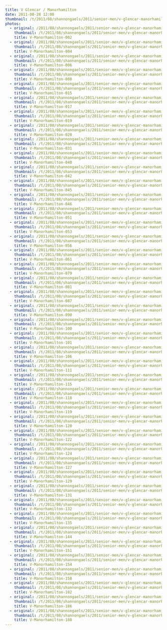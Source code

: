 ```yaml
---
title: V Glencar / Manorhamilton
date: 2011-08-28 12:00
thumbnail: /t/2011/08/shannongaels/2011/senior-men/v-glencar-manorhamilton/V-Manorhamilton-002.jpg
photos:
  - original: /2011/08/shannongaels/2011/senior-men/v-glencar-manorhamilton/V-Manorhamilton-002.jpg
    thumbnail: /t/2011/08/shannongaels/2011/senior-men/v-glencar-manorhamilton/V-Manorhamilton-002.jpg
    title: V-Manorhamilton-002
  - original: /2011/08/shannongaels/2011/senior-men/v-glencar-manorhamilton/V-Manorhamilton-004.jpg
    thumbnail: /t/2011/08/shannongaels/2011/senior-men/v-glencar-manorhamilton/V-Manorhamilton-004.jpg
    title: V-Manorhamilton-004
  - original: /2011/08/shannongaels/2011/senior-men/v-glencar-manorhamilton/V-Manorhamilton-006.jpg
    thumbnail: /t/2011/08/shannongaels/2011/senior-men/v-glencar-manorhamilton/V-Manorhamilton-006.jpg
    title: V-Manorhamilton-006
  - original: /2011/08/shannongaels/2011/senior-men/v-glencar-manorhamilton/V-Manorhamilton-008.jpg
    thumbnail: /t/2011/08/shannongaels/2011/senior-men/v-glencar-manorhamilton/V-Manorhamilton-008.jpg
    title: V-Manorhamilton-008
  - original: /2011/08/shannongaels/2011/senior-men/v-glencar-manorhamilton/V-Manorhamilton-015.jpg
    thumbnail: /t/2011/08/shannongaels/2011/senior-men/v-glencar-manorhamilton/V-Manorhamilton-015.jpg
    title: V-Manorhamilton-015
  - original: /2011/08/shannongaels/2011/senior-men/v-glencar-manorhamilton/V-Manorhamilton-017.jpg
    thumbnail: /t/2011/08/shannongaels/2011/senior-men/v-glencar-manorhamilton/V-Manorhamilton-017.jpg
    title: V-Manorhamilton-017
  - original: /2011/08/shannongaels/2011/senior-men/v-glencar-manorhamilton/V-Manorhamilton-019.jpg
    thumbnail: /t/2011/08/shannongaels/2011/senior-men/v-glencar-manorhamilton/V-Manorhamilton-019.jpg
    title: V-Manorhamilton-019
  - original: /2011/08/shannongaels/2011/senior-men/v-glencar-manorhamilton/V-Manorhamilton-028.jpg
    thumbnail: /t/2011/08/shannongaels/2011/senior-men/v-glencar-manorhamilton/V-Manorhamilton-028.jpg
    title: V-Manorhamilton-028
  - original: /2011/08/shannongaels/2011/senior-men/v-glencar-manorhamilton/V-Manorhamilton-031.jpg
    thumbnail: /t/2011/08/shannongaels/2011/senior-men/v-glencar-manorhamilton/V-Manorhamilton-031.jpg
    title: V-Manorhamilton-031
  - original: /2011/08/shannongaels/2011/senior-men/v-glencar-manorhamilton/V-Manorhamilton-040.jpg
    thumbnail: /t/2011/08/shannongaels/2011/senior-men/v-glencar-manorhamilton/V-Manorhamilton-040.jpg
    title: V-Manorhamilton-040
  - original: /2011/08/shannongaels/2011/senior-men/v-glencar-manorhamilton/V-Manorhamilton-042.jpg
    thumbnail: /t/2011/08/shannongaels/2011/senior-men/v-glencar-manorhamilton/V-Manorhamilton-042.jpg
    title: V-Manorhamilton-042
  - original: /2011/08/shannongaels/2011/senior-men/v-glencar-manorhamilton/V-Manorhamilton-045.jpg
    thumbnail: /t/2011/08/shannongaels/2011/senior-men/v-glencar-manorhamilton/V-Manorhamilton-045.jpg
    title: V-Manorhamilton-045
  - original: /2011/08/shannongaels/2011/senior-men/v-glencar-manorhamilton/V-Manorhamilton-046.jpg
    thumbnail: /t/2011/08/shannongaels/2011/senior-men/v-glencar-manorhamilton/V-Manorhamilton-046.jpg
    title: V-Manorhamilton-046
  - original: /2011/08/shannongaels/2011/senior-men/v-glencar-manorhamilton/V-Manorhamilton-051.jpg
    thumbnail: /t/2011/08/shannongaels/2011/senior-men/v-glencar-manorhamilton/V-Manorhamilton-051.jpg
    title: V-Manorhamilton-051
  - original: /2011/08/shannongaels/2011/senior-men/v-glencar-manorhamilton/V-Manorhamilton-053.jpg
    thumbnail: /t/2011/08/shannongaels/2011/senior-men/v-glencar-manorhamilton/V-Manorhamilton-053.jpg
    title: V-Manorhamilton-053
  - original: /2011/08/shannongaels/2011/senior-men/v-glencar-manorhamilton/V-Manorhamilton-056.jpg
    thumbnail: /t/2011/08/shannongaels/2011/senior-men/v-glencar-manorhamilton/V-Manorhamilton-056.jpg
    title: V-Manorhamilton-056
  - original: /2011/08/shannongaels/2011/senior-men/v-glencar-manorhamilton/V-Manorhamilton-061.jpg
    thumbnail: /t/2011/08/shannongaels/2011/senior-men/v-glencar-manorhamilton/V-Manorhamilton-061.jpg
    title: V-Manorhamilton-061
  - original: /2011/08/shannongaels/2011/senior-men/v-glencar-manorhamilton/V-Manorhamilton-079.jpg
    thumbnail: /t/2011/08/shannongaels/2011/senior-men/v-glencar-manorhamilton/V-Manorhamilton-079.jpg
    title: V-Manorhamilton-079
  - original: /2011/08/shannongaels/2011/senior-men/v-glencar-manorhamilton/V-Manorhamilton-081.jpg
    thumbnail: /t/2011/08/shannongaels/2011/senior-men/v-glencar-manorhamilton/V-Manorhamilton-081.jpg
    title: V-Manorhamilton-081
  - original: /2011/08/shannongaels/2011/senior-men/v-glencar-manorhamilton/V-Manorhamilton-087.jpg
    thumbnail: /t/2011/08/shannongaels/2011/senior-men/v-glencar-manorhamilton/V-Manorhamilton-087.jpg
    title: V-Manorhamilton-087
  - original: /2011/08/shannongaels/2011/senior-men/v-glencar-manorhamilton/V-Manorhamilton-090.jpg
    thumbnail: /t/2011/08/shannongaels/2011/senior-men/v-glencar-manorhamilton/V-Manorhamilton-090.jpg
    title: V-Manorhamilton-090
  - original: /2011/08/shannongaels/2011/senior-men/v-glencar-manorhamilton/V-Manorhamilton-100.jpg
    thumbnail: /t/2011/08/shannongaels/2011/senior-men/v-glencar-manorhamilton/V-Manorhamilton-100.jpg
    title: V-Manorhamilton-100
  - original: /2011/08/shannongaels/2011/senior-men/v-glencar-manorhamilton/V-Manorhamilton-101.jpg
    thumbnail: /t/2011/08/shannongaels/2011/senior-men/v-glencar-manorhamilton/V-Manorhamilton-101.jpg
    title: V-Manorhamilton-101
  - original: /2011/08/shannongaels/2011/senior-men/v-glencar-manorhamilton/V-Manorhamilton-106.jpg
    thumbnail: /t/2011/08/shannongaels/2011/senior-men/v-glencar-manorhamilton/V-Manorhamilton-106.jpg
    title: V-Manorhamilton-106
  - original: /2011/08/shannongaels/2011/senior-men/v-glencar-manorhamilton/V-Manorhamilton-111.jpg
    thumbnail: /t/2011/08/shannongaels/2011/senior-men/v-glencar-manorhamilton/V-Manorhamilton-111.jpg
    title: V-Manorhamilton-111
  - original: /2011/08/shannongaels/2011/senior-men/v-glencar-manorhamilton/V-Manorhamilton-115.jpg
    thumbnail: /t/2011/08/shannongaels/2011/senior-men/v-glencar-manorhamilton/V-Manorhamilton-115.jpg
    title: V-Manorhamilton-115
  - original: /2011/08/shannongaels/2011/senior-men/v-glencar-manorhamilton/V-Manorhamilton-118.jpg
    thumbnail: /t/2011/08/shannongaels/2011/senior-men/v-glencar-manorhamilton/V-Manorhamilton-118.jpg
    title: V-Manorhamilton-118
  - original: /2011/08/shannongaels/2011/senior-men/v-glencar-manorhamilton/V-Manorhamilton-119.jpg
    thumbnail: /t/2011/08/shannongaels/2011/senior-men/v-glencar-manorhamilton/V-Manorhamilton-119.jpg
    title: V-Manorhamilton-119
  - original: /2011/08/shannongaels/2011/senior-men/v-glencar-manorhamilton/V-Manorhamilton-120.jpg
    thumbnail: /t/2011/08/shannongaels/2011/senior-men/v-glencar-manorhamilton/V-Manorhamilton-120.jpg
    title: V-Manorhamilton-120
  - original: /2011/08/shannongaels/2011/senior-men/v-glencar-manorhamilton/V-Manorhamilton-122.jpg
    thumbnail: /t/2011/08/shannongaels/2011/senior-men/v-glencar-manorhamilton/V-Manorhamilton-122.jpg
    title: V-Manorhamilton-122
  - original: /2011/08/shannongaels/2011/senior-men/v-glencar-manorhamilton/V-Manorhamilton-124.jpg
    thumbnail: /t/2011/08/shannongaels/2011/senior-men/v-glencar-manorhamilton/V-Manorhamilton-124.jpg
    title: V-Manorhamilton-124
  - original: /2011/08/shannongaels/2011/senior-men/v-glencar-manorhamilton/V-Manorhamilton-127.jpg
    thumbnail: /t/2011/08/shannongaels/2011/senior-men/v-glencar-manorhamilton/V-Manorhamilton-127.jpg
    title: V-Manorhamilton-127
  - original: /2011/08/shannongaels/2011/senior-men/v-glencar-manorhamilton/V-Manorhamilton-129.jpg
    thumbnail: /t/2011/08/shannongaels/2011/senior-men/v-glencar-manorhamilton/V-Manorhamilton-129.jpg
    title: V-Manorhamilton-129
  - original: /2011/08/shannongaels/2011/senior-men/v-glencar-manorhamilton/V-Manorhamilton-131.jpg
    thumbnail: /t/2011/08/shannongaels/2011/senior-men/v-glencar-manorhamilton/V-Manorhamilton-131.jpg
    title: V-Manorhamilton-131
  - original: /2011/08/shannongaels/2011/senior-men/v-glencar-manorhamilton/V-Manorhamilton-132.jpg
    thumbnail: /t/2011/08/shannongaels/2011/senior-men/v-glencar-manorhamilton/V-Manorhamilton-132.jpg
    title: V-Manorhamilton-132
  - original: /2011/08/shannongaels/2011/senior-men/v-glencar-manorhamilton/V-Manorhamilton-135.jpg
    thumbnail: /t/2011/08/shannongaels/2011/senior-men/v-glencar-manorhamilton/V-Manorhamilton-135.jpg
    title: V-Manorhamilton-135
  - original: /2011/08/shannongaels/2011/senior-men/v-glencar-manorhamilton/V-Manorhamilton-144.jpg
    thumbnail: /t/2011/08/shannongaels/2011/senior-men/v-glencar-manorhamilton/V-Manorhamilton-144.jpg
    title: V-Manorhamilton-144
  - original: /2011/08/shannongaels/2011/senior-men/v-glencar-manorhamilton/V-Manorhamilton-151.jpg
    thumbnail: /t/2011/08/shannongaels/2011/senior-men/v-glencar-manorhamilton/V-Manorhamilton-151.jpg
    title: V-Manorhamilton-151
  - original: /2011/08/shannongaels/2011/senior-men/v-glencar-manorhamilton/V-Manorhamilton-154.jpg
    thumbnail: /t/2011/08/shannongaels/2011/senior-men/v-glencar-manorhamilton/V-Manorhamilton-154.jpg
    title: V-Manorhamilton-154
  - original: /2011/08/shannongaels/2011/senior-men/v-glencar-manorhamilton/V-Manorhamilton-158.jpg
    thumbnail: /t/2011/08/shannongaels/2011/senior-men/v-glencar-manorhamilton/V-Manorhamilton-158.jpg
    title: V-Manorhamilton-158
  - original: /2011/08/shannongaels/2011/senior-men/v-glencar-manorhamilton/V-Manorhamilton-182.jpg
    thumbnail: /t/2011/08/shannongaels/2011/senior-men/v-glencar-manorhamilton/V-Manorhamilton-182.jpg
    title: V-Manorhamilton-182
  - original: /2011/08/shannongaels/2011/senior-men/v-glencar-manorhamilton/V-Manorhamilton-186.jpg
    thumbnail: /t/2011/08/shannongaels/2011/senior-men/v-glencar-manorhamilton/V-Manorhamilton-186.jpg
    title: V-Manorhamilton-186
  - original: /2011/08/shannongaels/2011/senior-men/v-glencar-manorhamilton/V-Manorhamilton-188.jpg
    thumbnail: /t/2011/08/shannongaels/2011/senior-men/v-glencar-manorhamilton/V-Manorhamilton-188.jpg
    title: V-Manorhamilton-188
---
```

